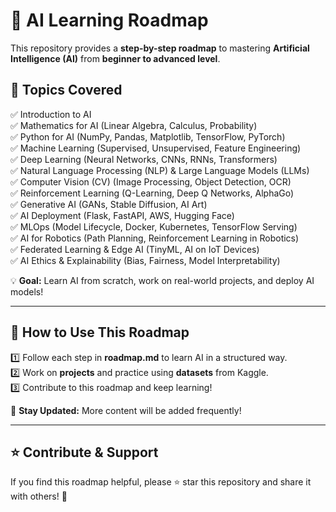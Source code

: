 # 🚀 AI Learning Roadmap  

This repository provides a **step-by-step roadmap** to mastering **Artificial Intelligence (AI)** from **beginner to advanced level**.  

## 📌 Topics Covered  
✅ Introduction to AI  
✅ Mathematics for AI (Linear Algebra, Calculus, Probability)  
✅ Python for AI (NumPy, Pandas, Matplotlib, TensorFlow, PyTorch)  
✅ Machine Learning (Supervised, Unsupervised, Feature Engineering)  
✅ Deep Learning (Neural Networks, CNNs, RNNs, Transformers)  
✅ Natural Language Processing (NLP) & Large Language Models (LLMs)  
✅ Computer Vision (CV) (Image Processing, Object Detection, OCR)  
✅ Reinforcement Learning (Q-Learning, Deep Q Networks, AlphaGo)  
✅ Generative AI (GANs, Stable Diffusion, AI Art)  
✅ AI Deployment (Flask, FastAPI, AWS, Hugging Face)  
✅ MLOps (Model Lifecycle, Docker, Kubernetes, TensorFlow Serving)  
✅ AI for Robotics (Path Planning, Reinforcement Learning in Robotics)  
✅ Federated Learning & Edge AI (TinyML, AI on IoT Devices)  
✅ AI Ethics & Explainability (Bias, Fairness, Model Interpretability)  

💡 **Goal:** Learn AI from scratch, work on real-world projects, and deploy AI models!  

---

## 📌 How to Use This Roadmap  
1️⃣ Follow each step in **roadmap.md** to learn AI in a structured way.  
2️⃣ Work on **projects** and practice using **datasets** from Kaggle.  
3️⃣ Contribute to this roadmap and keep learning!  

📌 **Stay Updated:** More content will be added frequently!  

---

## ⭐ Contribute & Support  
If you find this roadmap helpful, please ⭐ star this repository and share it with others! 🚀  
